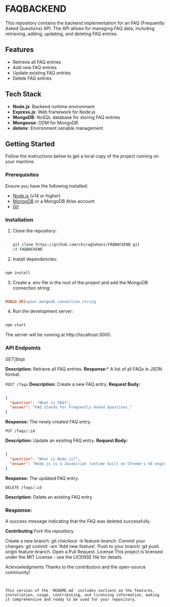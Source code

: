 # FAQBACKEND

This repository contains the backend implementation for an FAQ (Frequently Asked Questions) API. The API allows for managing FAQ data, including retrieving, adding, updating, and deleting FAQ entries.

## Features

- Retrieve all FAQ entries
- Add new FAQ entries
- Update existing FAQ entries
- Delete FAQ entries

## Tech Stack

- **Node.js**: Backend runtime environment
- **Express.js**: Web framework for Node.js
- **MongoDB**: NoSQL database for storing FAQ entries
- **Mongoose**: ODM for MongoDB
- **dotenv**: Environment variable management

## Getting Started

Follow the instructions below to get a local copy of the project running on your machine.

### Prerequisites

Ensure you have the following installed:

- [Node.js](https://nodejs.org/) (v14 or higher)
- [MongoDB](https://www.mongodb.com/) or a MongoDB Atlas account
- [Git](https://git-scm.com/)

### Installation

1. Clone the repository:

   ```bash
   
   git clone https://github.com/chiragSahani/FAQBACKEND.git
   cd FAQBACKEND

   ```
2. Install dependencies:

```bash

npm install

```
3. Create a .env file in the root of the project and add the MongoDB connection string:

```ini

MONGO_URI=your_mongodb_connection_string
```

4. Run the development server:

```bash

npm start

```
The server will be running at http://localhost:3000.

### API Endpoints

$`GET /faqs`$

**Description:** Retrieve all FAQ entries.
**Response:***  A list of all FAQs in JSON format.

`POST /faqs`
**Description:** Create a new FAQ entry.
**Request Body:**

```json

{
  "question": "What is FAQ?",
  "answer": "FAQ stands for Frequently Asked Questions."
}

```
**Response:** The newly created FAQ entry.

`PUT /faqs/:id`

**Description:** Update an existing FAQ entry.
**Request Body:**
```json

{
  "question": "What is Node.js?",
  "answer": "Node.js is a JavaScript runtime built on Chrome's V8 engine."
}

```
**Response:** The updated FAQ entry.

`DELETE /faqs/:id`


**Description:** Delete an existing FAQ entry.
### Response: 

A success message indicating that the FAQ was deleted successfully.

**Contributing**
Fork the repository.

Create a new branch: git checkout -b feature-branch.
Commit your changes: git commit -am 'Add new feature'.
Push to your branch: git push origin feature-branch.
Open a Pull Request.
License
This project is licensed under the MIT License - see the LICENSE file for details.

Acknowledgments
Thanks to the contributors and the open-source community!
```pgsql


This version of the `README.md` includes sections on the features, installation, usage, contributing, and licensing information, making it comprehensive and ready to be used for your repository.
 ```







